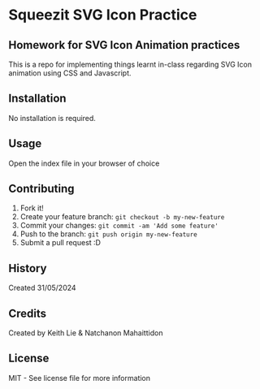 # Squeezit SVG Icon Practice
## Homework for SVG Icon Animation practices
This is a repo for implementing things learnt in-class regarding SVG Icon animation using CSS and Javascript.

## Installation
No installation is required.

## Usage
Open the index file in your browser of choice

## Contributing
1. Fork it!
2. Create your feature branch: `git checkout -b my-new-feature`
3. Commit your changes: `git commit -am 'Add some feature'`
4. Push to the branch: `git push origin my-new-feature`
5. Submit a pull request :D

## History
Created 31/05/2024

## Credits
Created by Keith Lie & Natchanon Mahaittidon

## License
MIT - See license file for more information